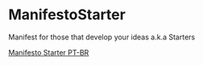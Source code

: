 # ManifestoStarter
Manifest for those that develop your ideas a.k.a Starters

[Manifesto Starter PT-BR](https://github.com/Cyfth/ManifestoStarter/blob/master/ManifestoPT-BR)
